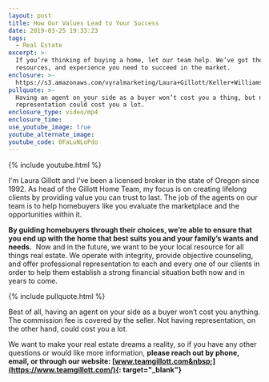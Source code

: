 ```yaml
---
layout: post
title: How Our Values Lead to Your Success
date: 2019-03-25 19:33:23
tags:
  - Real Estate
excerpt: >-
  If you’re thinking of buying a home, let our team help. We’ve got the skills,
  resources, and experience you need to succeed in the market.
enclosure: >-
  https://s3.amazonaws.com/vyralmarketing/Laura+Gillott/Keller+Williams+Mid-Willamette+_+How+Our+Values+Lead+to+Your+Success.mp4
pullquote: >-
  Having an agent on your side as a buyer won’t cost you a thing, but not having
  representation could cost you a lot.
enclosure_type: video/mp4
enclosure_time:
use_youtube_image: true
youtube_alternate_image:
youtube_code: 0FaLuNLoPdo
---
```


{% include youtube.html %}

I'm Laura Gillott and I've been a licensed broker in the state of Oregon since 1992. As head of the Gillott Home Team, my focus is on creating lifelong clients by providing value you can trust to last. The job of the agents on our team is to help homebuyers like you evaluate the marketplace and the opportunities within it.&nbsp;

**By guiding homebuyers through their choices, we’re able to ensure that you end up with the home that best suits you and your family’s wants and needs.** &nbsp;Now and in the future, we want to be your local resource for all things real estate. We operate with integrity, provide objective counseling, and offer professional representation to each and every one of our clients in order to help them establish a strong financial situation both now and in years to come.&nbsp;

{% include pullquote.html %}

Best of all, having an agent on your side as a buyer won’t cost you anything. The commission fee is covered by the seller. Not having representation, on the other hand, could cost you a lot.&nbsp;

We want to make your real estate dreams a reality, so if you have any other questions or would like more information, **please reach out by phone, email, or through our website: [www.teamgillott.com&nbsp;](https://www.teamgillott.com/){: target="_blank"}**<br>&nbsp;